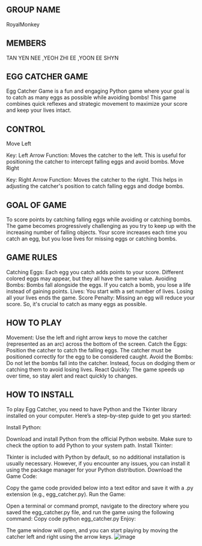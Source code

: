 
## GROUP NAME
RoyalMonkey



## MEMBERS
TAN YEN NEE
,YEOH ZHI EE
,YOON EE SHYN

## EGG CATCHER GAME

Egg Catcher Game is a fun and engaging Python game where your goal is to catch as many eggs as possible while avoiding bombs! This game combines quick reflexes and strategic movement to maximize your score and keep your lives intact.

## CONTROL

Move Left

Key: Left Arrow 
Function: Moves the catcher to the left. This is useful for positioning the catcher to intercept falling eggs and avoid bombs.
Move Right

Key: Right Arrow 
Function: Moves the catcher to the right. This helps in adjusting the catcher's position to catch falling eggs and dodge bombs.

## GOAL OF GAME

To score points by catching falling eggs while avoiding or catching bombs. The game becomes progressively challenging as you try to keep up with the increasing number of falling objects. Your score increases each time you catch an egg, but you lose lives for missing eggs or catching bombs.

## GAME RULES

Catching Eggs: Each egg you catch adds points to your score. Different colored eggs may appear, but they all have the same value.
Avoiding Bombs: Bombs fall alongside the eggs. If you catch a bomb, you lose a life instead of gaining points.
Lives: You start with a set number of lives. Losing all your lives ends the game.
Score Penalty: Missing an egg will reduce your score. So, it's crucial to catch as many eggs as possible.

## HOW TO PLAY

Movement: Use the left and right arrow keys to move the catcher (represented as an arc) across the bottom of the screen.
Catch the Eggs: Position the catcher to catch the falling eggs. The catcher must be positioned correctly for the egg to be considered caught.
Avoid the Bombs: Do not let the bombs fall into the catcher. Instead, focus on dodging them or catching them to avoid losing lives.
React Quickly: The game speeds up over time, so stay alert and react quickly to changes.

## HOW TO INSTALL

To play Egg Catcher, you need to have Python and the Tkinter library installed on your computer. Here’s a step-by-step guide to get you started:

Install Python:

Download and install Python from the official Python website. Make sure to check the option to add Python to your system path.
Install Tkinter:

Tkinter is included with Python by default, so no additional installation is usually necessary. However, if you encounter any issues, you can install it using the package manager for your Python distribution.
Download the Game Code:

Copy the game code provided below into a text editor and save it with a .py extension (e.g., egg_catcher.py).
Run the Game:

Open a terminal or command prompt, navigate to the directory where you saved the egg_catcher.py file, and run the game using the following command:
Copy code
python egg_catcher.py
Enjoy:

The game window will open, and you can start playing by moving the catcher left and right using the arrow keys.
![image](https://github.com/user-attachments/assets/3e1d84c0-fdd5-4eb4-8e8c-a8fe01fc4700)

